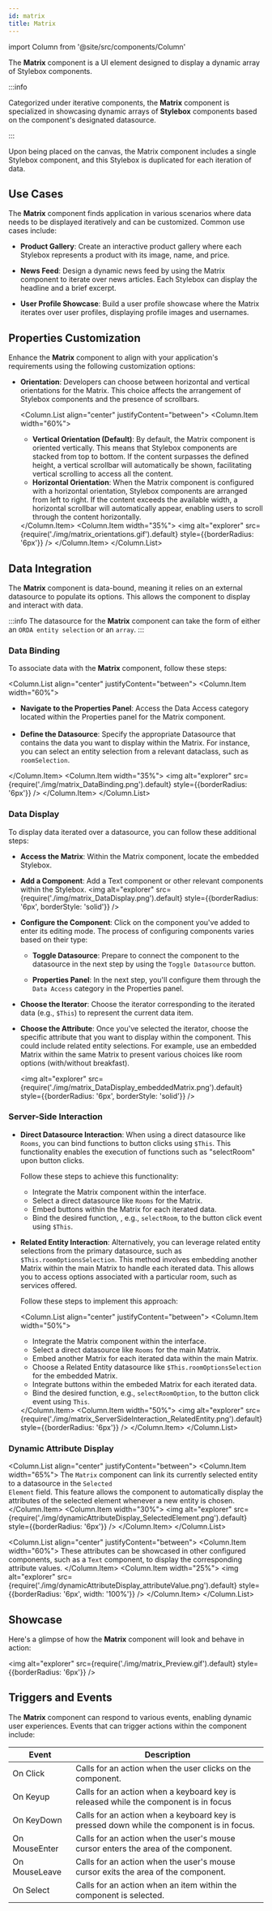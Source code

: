 ```yaml
---
id: matrix
title: Matrix
---
```

import Column from '@site/src/components/Column'


The **Matrix** component is a UI element designed to display a dynamic array of Stylebox components. 

:::info 

Categorized under iterative components, the **Matrix** component is specialized in showcasing dynamic arrays of **Stylebox** components based on the component's designated datasource.

:::


Upon being placed on the canvas, the Matrix component includes a single Stylebox component, and this Stylebox is duplicated for each iteration of data.


## Use Cases

The **Matrix** component finds application in various scenarios where data needs to be displayed iteratively and can be customized. Common use cases include:

- **Product Gallery**: Create an interactive product gallery where each Stylebox represents a product with its image, name, and price. 

- **News Feed**: Design a dynamic news feed by using the Matrix component to iterate over news articles. Each Stylebox can display the headline and a brief excerpt.

- **User Profile Showcase**: Build a user profile showcase where the Matrix iterates over user profiles, displaying profile images and usernames.


## Properties Customization

Enhance the **Matrix** component to align with your application's requirements using the following customization options:

- **Orientation**: Developers can choose between horizontal and vertical orientations for the Matrix. This choice affects the arrangement of Stylebox components and the presence of scrollbars.

    <Column.List align="center" justifyContent="between">
        <Column.Item width="60%">
            <ul>
                <li><strong>Vertical Orientation (Default)</strong>: By default, the Matrix component is oriented vertically. This means that Stylebox components are stacked from top to bottom. If the content surpasses the defined height, a vertical scrollbar will automatically be shown, facilitating vertical scrolling to access all the content.</li>
                <li><strong>Horizontal Orientation</strong>: When the Matrix component is configured with a horizontal orientation, Stylebox components are arranged from left to right. If the content exceeds the available width, a horizontal scrollbar will automatically appear, enabling users to scroll through the content horizontally.</li>
            </ul>
        </Column.Item>
        <Column.Item width="35%">
            <img alt="explorer" src={require('./img/matrix_orientations.gif').default} style={{borderRadius: '6px'}} />
        </Column.Item>
    </Column.List>


## Data Integration

The **Matrix** component is data-bound, meaning it relies on an external datasource to populate its options. This allows the component to display and interact with data.

:::info 
The datasource for the **Matrix** component can take the form of either an `ORDA entity selection` or an `array`.
:::

### Data Binding

To associate data with the **Matrix** component, follow these steps:

<Column.List align="center" justifyContent="between">
	<Column.Item width="60%">
        <ul>
            <li><strong>Navigate to the Properties Panel</strong>: Access the Data Access category located within the Properties panel for the Matrix component.</li>
            <br/>
            <li><strong>Define the Datasource</strong>: Specify the appropriate Datasource that contains the data you want to display within the Matrix. For instance, you can select an entity selection from a relevant dataclass, such as <code>roomSelection</code>.</li>
        </ul>
	</Column.Item>
	<Column.Item width="35%">
        <img alt="explorer" src={require('./img/matrix_DataBinding.png').default} style={{borderRadius: '6px'}} />
	</Column.Item>
</Column.List>

### Data Display

To display data iterated over a datasource, you can follow these additional steps:

- **Access the Matrix**: Within the Matrix component, locate the embedded Stylebox.
- **Add a Component**: Add a Text component or other relevant components within the Stylebox.
<img alt="explorer" src={require('./img/matrix_DataDisplay.png').default} style={{borderRadius: '6px', borderStyle: 'solid'}} />

- **Configure the Component**: Click on the component you've added to enter its editing mode. The process of configuring components varies based on their type:

    - **Toggle Datasource**: Prepare to connect the component to the datasource in the next step by using the `Toggle Datasource` button.

    - **Properties Panel**: In the next step, you'll configure them through the `Data Access` category in the Properties panel. 

- **Choose the Iterator**: Choose the iterator corresponding to the iterated data (e.g., <code>$This</code>) to represent the current data item.


- **Choose the Attribute**: Once you've selected the iterator, choose the specific attribute that you want to display within the component. This could include related entity selections. For example, use an embedded Matrix within the same Matrix to present various choices like room options (with/without breakfast).

    <img alt="explorer" src={require('./img/matrix_DataDisplay_embeddedMatrix.png').default} style={{borderRadius: '6px', borderStyle: 'solid'}} />


### Server-Side Interaction

- **Direct Datasource Interaction**: When using a direct datasource like `Rooms`, you can bind functions to button clicks using `$This`. This functionality enables the execution of functions such as "selectRoom" upon button clicks.

    Follow these steps to achieve this functionality:

    - Integrate the Matrix component within the interface.
    - Select a direct datasource like <code>Rooms</code> for the Matrix.
    - Embed buttons within the Matrix for each iterated data.
    - Bind the desired function, , e.g., <code>selectRoom</code>, to the button click event using <code>$This</code>.


- **Related Entity Interaction**: Alternatively, you can leverage related entity selections from the primary datasource, such as `$This.roomOptionsSelection`. This method involves embedding another Matrix within the main Matrix to handle each iterated data. This allows you to access options associated with a particular room, such as services offered.

    Follow these steps to implement this approach:

    <Column.List align="center" justifyContent="between">
        <Column.Item width="50%">
            <ul>
                <li> Integrate the Matrix component within the interface.</li>
                <li> Select a direct datasource like <code>Rooms</code> for the main Matrix.</li> 
                <li> Embed another Matrix for each iterated data within the main Matrix.</li> 
                <li> Choose a Related Entity datasource like <code>$This.roomOptionsSelection</code> for the embedded Matrix.</li>
                <li> Integrate buttons within the embeded Matrix for each iterated data.</li> 
                <li> Bind the desired function, e.g., <code>selectRoomOption</code>, to the button click event using <code>This</code>.</li> 
            </ul>
        </Column.Item>
        <Column.Item width="50%">
            <img alt="explorer" src={require('./img/matrix_ServerSideInteraction_RelatedEntity.png').default} style={{borderRadius: '6px'}} />
        </Column.Item>
    </Column.List>


### Dynamic Attribute Display


<Column.List align="center" justifyContent="between">
	<Column.Item width="65%">
        The <code>Matrix</code> component can link its currently selected entity to a datasource in the <code>Selected Element</code> field. This feature allows the component to automatically display the attributes of the selected element whenever a new entity is chosen. 
	</Column.Item>
	<Column.Item width="30%">
        <img alt="explorer" src={require('./img/dynamicAttributeDisplay_SelectedElement.png').default} style={{borderRadius: '6px'}} />
	</Column.Item>
</Column.List>

<Column.List align="center" justifyContent="between">
	<Column.Item width="60%">
        These attributes can be showcased in other configured components, such as a <code>Text</code> component, to display the corresponding attribute values.
	</Column.Item>
	<Column.Item width="25%">
        <img alt="explorer" src={require('./img/dynamicAttributeDisplay_attributeValue.png').default} style={{borderRadius: '6px', width: '100%'}} />
	</Column.Item>
</Column.List>


## Showcase

Here's a glimpse of how the **Matrix** component will look and behave in action:

<img alt="explorer" src={require('./img/matrix_Preview.gif').default} style={{borderRadius: '6px'}} />


## Triggers and Events

The **Matrix** component can respond to various events, enabling dynamic user experiences. Events that can trigger actions within the component include:

|Event|Description|
|---|---|
|On Click| Calls for an action when the user clicks on the component. |
|On Keyup| Calls for an action when a keyboard key is released while the component is in focus|
|On KeyDown| Calls for an action when a keyboard key is pressed down while the component is in focus. |
|On MouseEnter| Calls for an action when the user's mouse cursor enters the area of the component.|
|On MouseLeave| Calls for an action when the user's mouse cursor exits the area of the component.|
|On Select| Calls for an action when an item within the component is selected. |
